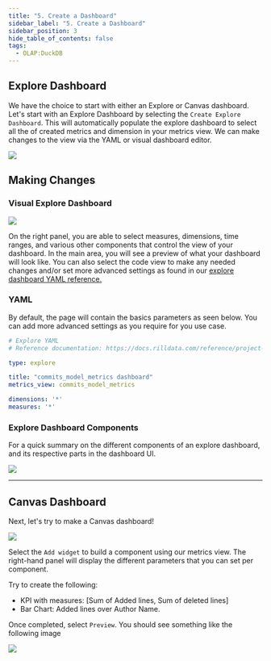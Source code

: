 ```yaml
---
title: "5. Create a Dashboard"
sidebar_label: "5. Create a Dashboard"
sidebar_position: 3
hide_table_of_contents: false
tags:
  - OLAP:DuckDB
---
```


## Explore Dashboard
We have the choice to start with either an Explore or Canvas dashboard. Let's start with an Explore Dashboard by selecting the `Create Explore Dashboard`. This will automatically populate the explore dashboard to select all the of created metrics and dimension in your metrics view. We can make changes to the view via the YAML or visual dashboard editor.

<img src = '/img/tutorials/103/Completed-100-dashboard.png' class='rounded-gif' />
<br />

## Making Changes
### Visual Explore Dashboard

<img src = '/img/tutorials/103/visual-dashboard-tutorial.png' class='rounded-gif' />
<br />

On the right panel, you are able to select measures, dimensions, time ranges, and various other components that control the view of your dashboard. In the main area, you will see a preview of what your dashboard will look like. You can also select the code view to make any needed changes and/or set more advanced settings as found in our [explore dashboard YAML reference.](https://docs.rilldata.com/reference/project-files/explore-dashboards)

### YAML
By default, the page will contain the basics parameters as seen below. You can add more advanced settings as you require for you use case.
```YAML
# Explore YAML
# Reference documentation: https://docs.rilldata.com/reference/project-files/explore-dashboards

type: explore

title: "commits_model_metrics dashboard"
metrics_view: commits_model_metrics

dimensions: '*'
measures: '*'
```



### Explore Dashboard Components

For a quick summary on the different components of an explore dashboard, and its respective parts in the dashboard UI.

<img src = '/img/tutorials/103/simple-dashboard.gif' class='rounded-gif' />
<br />

--- 

## Canvas Dashboard
Next, let's try to make a Canvas dashboard!

<img src = '/img/tutorials/103/canvas-dashboard.png' class='rounded-gif' />
<br />

Select the `Add widget` to build a component using our metrics view. The right-hand panel will display the different parameters that you can set per component. 

Try to create the following:
- KPI with measures: [Sum of Added lines, Sum of deleted lines]
- Bar Chart: Added lines over Author Name. 

Once completed, select `Preview`. You should see something like the following image

<img src = '/img/tutorials/103/complete-canvas-dashboard.png' class='rounded-gif' />
<br />


